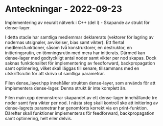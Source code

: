 # Anteckningar - 2022-09-23
Implementering av neuralt nätverk i C++ (del I) - Skapande av strukt för dense-lager.

I detta stadie har samtliga medlemmar deklarerats (vektorer för lagring av nodernas utsignaler, avvikelser, bias samt vikter).
Ett flertal medlemsfunktioner, såsom två konstruktorer, en destruktor, en initieringsrutin, en tömningsrutin med mera har initierats.
Därmed kan dense-lager med godtyckligt antal noder samt vikter per nod skapas. Dock saknas funktionalitet för implementering av
feedforward, backpropagation samt optimering, vilket skall läggas till senare, tillsammans med en utskriftsrutin för att
skriva ut samtliga parametrar.

Filen dense_layer.hpp innehåller strukten dense-layer, som används för att implementera dense-lager. Denna strukt är inte komplett än.

Filen main.cpp demonstrerar skapandet av ett dense-lager innehållande tre noder samt fyra vikter per nod. I nästa steg skall
kontroll ske att initiering av dense-lagrets parametrar har genomförts korrekt via en print-funktion. Därefter skall funktioner
implementeras för feedforward, backpropagation samt optimering, helt eller delvis.
